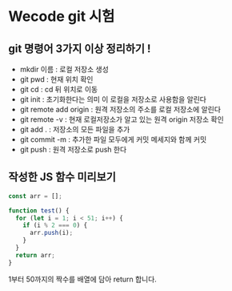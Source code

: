 # Wecode git 시험

## git 명령어 3가지 이상 정리하기 !

- mkdir 이름 : 로컬 저장소 생성
- git pwd : 현재 위치 확인
- git cd : cd 뒤 위치로 이동
- git init : 초기화한다는 의미 이 로컬을 저장소로 사용함을 알린다
- git remote add origin : 원격 저장소의 주소를 로컬 저장소에 알린다
- git remote -v : 현재 로컬저장소가 알고 있는 원격 origin 저장소 확인
- git add . : 저장소의 모든 파일을 추가
- git commit -m : 추가한 파일 모두에게 커밋 메세지와 함께 커밋
- git push : 원격 저장소로 push 한다

## 작성한 JS 함수 미리보기

```js
const arr = [];

function test() {
  for (let i = 1; i < 51; i++) {
    if (i % 2 === 0) {
      arr.push(i);
    }
  }
  return arr;
}
```

1부터 50까지의 짝수를 배열에 담아 return 합니다.
